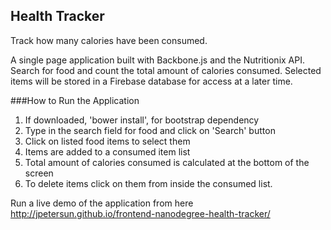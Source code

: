 ## Health Tracker

Track how many calories have been consumed.

A single page application built with Backbone.js and the Nutritionix API.
Search for food and count the total amount of calories consumed. Selected
items will be stored in a Firebase database for access at a later time.

###How to Run the Application
1. If downloaded, 'bower install', for bootstrap dependency
2. Type in the search field for food and click on 'Search' button
3. Click on listed food items to select them
4. Items are added to a consumed item list
5. Total amount of calories consumed is calculated at the bottom of the screen
6. To delete items click on them from inside the consumed list.

Run a live demo of the application from here http://jpetersun.github.io/frontend-nanodegree-health-tracker/

